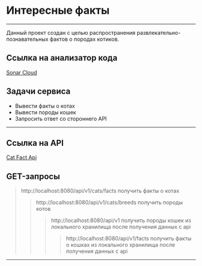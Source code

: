 # Интересные факты

____
Данный проект создан с целью распространения развлекательно-познавательных фактов о породах котиков.
## Ссылка на анализатор кода
[Sonar Cloud](https://sonarcloud.io/summary/new_code?id=egerin11_laba_Java)
## Задачи сервиса 
+ Вывести факты о котах
+ Вывести породы кошек
+ Запросить ответ со стороннего API
____
## Ссылка на API
[Cat Fact Api](https://catfact.ninja/)
## GET-запросы
> http://localhost:8080/api/v1/cats/facts получить факты о котах
>> http://localhost:8080/api/v1/cats/breeds получить породы котов 
> >>http://localhost:8080/api/v1 получить породы кошек из локального хранилища после получения данных с api
> >>>http://localhost:8080/api/v1/facts получить факты о кошках из локального хранилища после получения данных с api
____